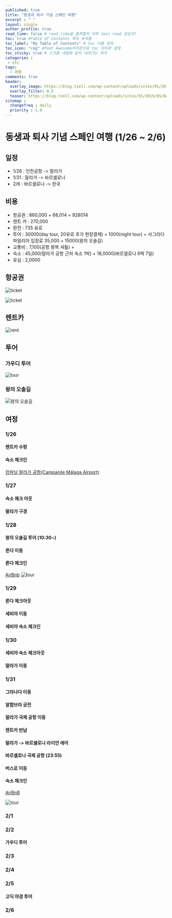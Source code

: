 ```yaml
---
published: true
title: "동생과 퇴사 기념 스페인 여행"
excerpt : " "
layout: single
author_profile: true
read_time: false # read_time을 출력할지 여부 1min read 같은것!
toc: true #Table Of Contents 목차 보여줌
toc_label: "My Table of Contents" # toc 이름 정의
toc_icon: "cog" #font Awesome아이콘으로 toc 아이콘 설정
toc_sticky: true # 스크롤 내릴때 같이 내려가는 목차
categories :
 - etc
tags: 
  - 여행
comments: true
header:
  overlay_image: https://blog.tzell.com/wp-content/uploads/sites/91/2019/05/Banner_BarcelonaSpainParkGuell-.jpg
  overlay_filter: 0.5
  teaser: https://blog.tzell.com/wp-content/uploads/sites/91/2019/05/Banner_BarcelonaSpainParkGuell-.jpg
sitemap :
  changefreq : daily
  priority : 1.0
---
```


# 동생과 퇴사 기념 스페인 여행 (1/26 ~ 2/6)

## 일정 

- 1/26 : 인천공항 -> 말라가
- 1/31 : 말라가 -> 바르셀로나
- 2/6 : 바르셀로나 -> 한국

## 비용

- 항공권 : 860,000 + 68,014 = 928014
- 렌트 카 : 270,000 
- 환전 : 735 유로
- 투어 : 30000(day tour, 20유로 추가 현장결제) + 1000(night tour) + 사그라다 파밀리아 입장료 35,000 + 15000(왕의 오솔길)
- 교통비 : 7,100(공항 왕복 셔틀) + 
- 숙소 : 45,000(말라가 공항 근처 숙소 1박) + 18,0000(바르셀로나 6박 7일)
- 유심 : 2,0000

## 항공권

![ticket](/assets/images/ticket.png)

![ticket](/assets/images/ticket_1.png)

## 렌트카

![rent](/assets/images/rent.png)

## 투어 

### 가우디 투어
![tour](/assets/images/tour.png)

### 왕의 오솔길
![왕의 오솔길](/assets/images/tour1.png)

## 여정

### 1/26

#### 렌트카 수령

#### 숙소 체크인 

[캉파닐 말라가 공항(Campanile Málaga Airport)](https://kr.trip.com/hotels/detail?hotelid=752627)

### 1/27

#### 숙소 체크 아웃

#### 말라가 구경

### 1/28



#### 왕의 오솔길 투어 (10:30~)

#### 론다 이동

#### 론다 체크인

[AirBnb](https://www.airbnb.co.kr/rooms/14509055?source_impression_id=p3_1579693210_tFu5ennHIa4kdj1I)
![tour](/assets/images/airbnb2.png)

### 1/29

#### 론다 체크아웃

#### 세비야 이동

#### 세비야 숙소 체크인

### 1/30

#### 세비야 숙소 체크아웃

#### 말라가 이동

### 1/31

#### 그라나다 이동

#### 알함브라 궁전

#### 말라가 국제 공항 이동

#### 렌트카 반납

#### 말라가 -> 바르셀로나 라이언 에어

#### 바르셀로나 국제 공항 (23:55)

#### 버스로 이등

#### 숙소 체크인

[AirBnB](https://www.airbnb.co.kr/rooms/20432630?source_impression_id=p3_1579443745_1EX%2BDh7f2yJhY1AP)

![tour](/assets/images/airbnb.png)

### 2/1

### 2/2

#### 가우디 투어

### 2/3

### 2/4

### 2/5

#### 고딕 야경 투어

### 2/6
